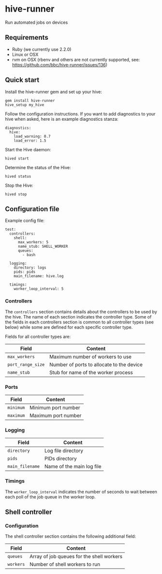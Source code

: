 # hive-runner

Run automated jobs on devices

## Requirements

* Ruby (we currently use 2.2.0)
* Linux or OSX
* rvm on OSX (rbenv and others are not currently supported, see: https://github.com/bbc/hive-runner/issues/136)

## Quick start

Install the hive-runner gem and set up your hive:

    gem install hive-runner
    hive_setup my_hive

Follow the configuration instructions. If you want to add diagnostics to your hive when asked, here is an example diagnostics stanza:

    diagnostics:
      hive:
        load_warning: 0.7
        load_error: 1.5

Start the Hive daemon:

    hived start

Determine the status of the Hive:

    hived status

Stop the Hive:

    hived stop

## Configuration file

Example config file:

    test:
      controllers:
        shell:
          max_workers: 5
          name_stub: SHELL_WORKER
          queues:
            - bash
    
      logging:
        directory: logs
        pids: pids
        main_filename: hive.log
    
      timings:
        worker_loop_interval: 5

### Controllers

The `controllers` section contains details about the controllers to be
used by the hive. The name of each section indicates the controller type. Some
of the fields in each controllers section is common to all controller types
(see below) while some are defined for each specific controller type.

Fields for all controller types are:

| Field             | Content                                   |
|-------------------|-------------------------------------------|
| `max_workers`     | Maximum number of workers to use          |
| `port_range_size` | Number of ports to allocate to the device |
| `name_stub`       | Stub for name of the worker process       |

### Ports

| Field     | Content             |
|-----------|---------------------|
| `minimum` | Minimum port number |
| `maximum` | Maximum port number |

### Logging

| Field           | Content                   |
|-----------------|---------------------------|
| `directory`     | Log file directory        |
| `pids`          | PIDs directory            |
| `main_filename` | Name of the main log file |

### Timings

The `worker_loop_interval` indicates the number of seconds to wait between each
poll of the job queue in the worker loop.

## Shell controller

### Configuration

The shell controller section contains the following additional field:

| Field     | Content                                   |
|-----------|-------------------------------------------|
| `queues`  | Array of job queues for the shell workers |
| `workers` | Number of shell workers to run            |
